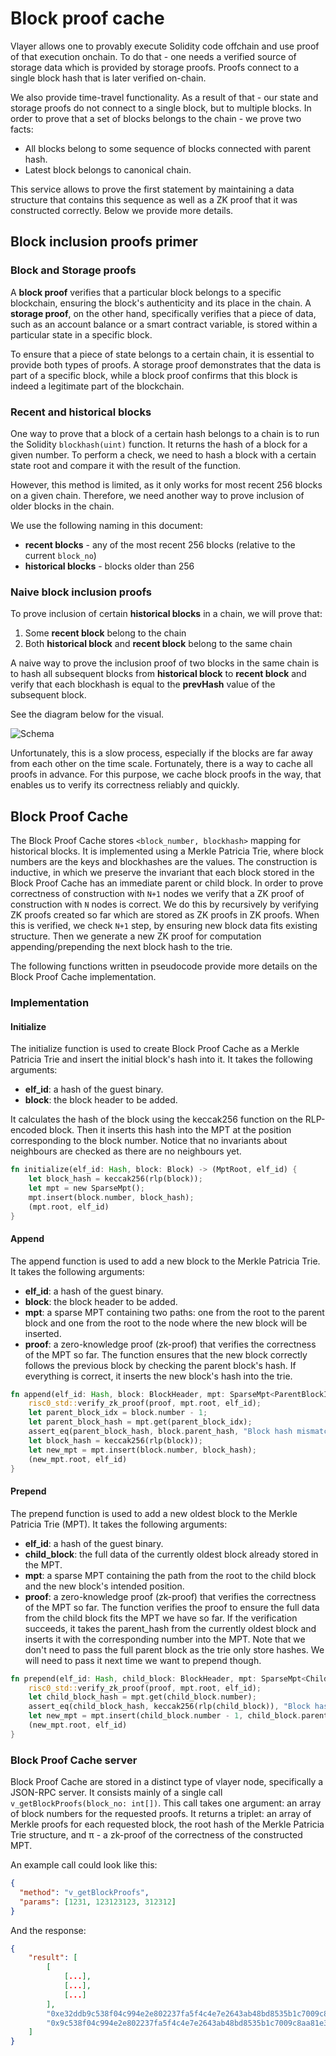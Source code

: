 # Block proof cache

Vlayer allows one to provably execute Solidity code offchain and use proof of that execution onchain. To do that - one needs a verified source of storage data which is provided by storage proofs. Proofs connect to a single block hash that is later verified on-chain.

We also provide time-travel functionality. As a result of that - our state and storage proofs do not connect to a single block, but to multiple blocks. In order to prove that a set of blocks belongs to the chain - we prove two facts:

- All blocks belong to some sequence of blocks connected with parent hash.
- Latest block belongs to canonical chain.

This service allows to prove the first statement by maintaining a data structure that contains this sequence as well as a ZK proof that it was constructed correctly. Below we provide more details.


## Block inclusion proofs primer

### Block and Storage proofs

A **block proof** verifies that a particular block belongs to a specific blockchain, ensuring the block's authenticity and its place in the chain. A **storage proof**, on the other hand, specifically verifies that a piece of data, such as an account balance or a smart contract variable, is stored within a particular state in a specific block.

To ensure that a piece of state belongs to a certain chain, it is essential to provide both types of proofs. A storage proof demonstrates that the data is part of a specific block, while a block proof confirms that this block is indeed a legitimate part of the blockchain.

### Recent and historical blocks

One way to prove that a block of a certain hash belongs to a chain is to run the Solidity `blockhash(uint)` function. It returns the hash of a block for a given number.
To perform a check, we need to hash a block with a certain state root and compare it with the result of the function.

However, this method is limited, as it only works for most recent 256 blocks on a given chain.
Therefore, we need another way to prove inclusion of older blocks in the chain.

We use the following naming in this document:

- **recent blocks** - any of the most recent 256 blocks (relative to the current `block_no`)
- **historical blocks** - blocks older than 256

### Naive block inclusion proofs

To prove inclusion of certain **historical blocks** in a chain, we will prove that:

1. Some **recent block** belong to the chain
2. Both **historical block** and **recent block** belong to the same chain

A naive way to prove the inclusion proof of two blocks in the same chain is to hash all subsequent blocks from **historical block** to **recent block** and verify that each blockhash is equal to the **prevHash** value of the subsequent block.

See the diagram below for the visual.

![Schema](/images/architecture/block-proof.png)

Unfortunately, this is a slow process, especially if the blocks are far away from each other on the time scale. Fortunately, there is a way to cache all proofs in advance. For this purpose, we cache block proofs in the way, that enables us to verify its correctness reliably and quickly.

## Block Proof Cache

The Block Proof Cache stores `<block_number, blockhash>` mapping for historical blocks. It is implemented using a Merkle Patricia Trie, where block numbers are the keys and blockhashes are the values. The construction is inductive, in which we preserve the invariant that each block stored in the Block Proof Cache has an immediate parent or child block. In order to prove correctness of construction with `N+1` nodes we verify that a ZK proof of construction with `N` nodes is correct. We do this by recursively by verifying ZK proofs created so far which are stored as ZK proofs in ZK proofs. When this is verified, we check `N+1` step, by ensuring new block data fits existing structure. Then we generate a new ZK proof for computation appending/prepending the next block hash to the trie.

The following functions written in pseudocode provide more details on the Block Proof Cache implementation.

### Implementation

#### Initialize

The initialize function is used to create Block Proof Cache as a Merkle Patricia Trie and insert the initial block's hash into it. It takes the following arguments:

- **elf_id**: a hash of the guest binary.
- **block**: the block header to be added.

It calculates the hash of the block using the keccak256 function on the RLP-encoded block. Then it inserts this hash into the MPT at the position corresponding to the block number. Notice that no invariants about neighbours are checked as there are no neighbours yet.

```rs
fn initialize(elf_id: Hash, block: Block) -> (MptRoot, elf_id) {
    let block_hash = keccak256(rlp(block));
    let mpt = new SparseMpt();
    mpt.insert(block.number, block_hash);
    (mpt.root, elf_id)
}
```

#### Append

The append function is used to add a new block to the Merkle Patricia Trie. It takes the following arguments:

- **elf_id**: a hash of the guest binary.
- **block**: the block header to be added.
- **mpt**: a sparse MPT containing two paths: one from the root to the parent block and one from the root to the node where the new block will be inserted.
- **proof**: a zero-knowledge proof (zk-proof) that verifies the correctness of the MPT so far.
  The function ensures that the new block correctly follows the previous block by checking the parent block's hash. If everything is correct, it inserts the new block's hash into the trie.

```rs
fn append(elf_id: Hash, block: BlockHeader, mpt: SparseMpt<ParentBlockIdx, NewBlockIdx>, proof: ZkProof) -> (MptRoot, elf_id) {
    risc0_std::verify_zk_proof(proof, mpt.root, elf_id);
    let parent_block_idx = block.number - 1;
    let parent_block_hash = mpt.get(parent_block_idx);
    assert_eq(parent_block_hash, block.parent_hash, "Block hash mismatch");
    let block_hash = keccak256(rlp(block));
    let new_mpt = mpt.insert(block.number, block_hash);
    (new_mpt.root, elf_id)
}
```

#### Prepend

The prepend function is used to add a new oldest block to the Merkle Patricia Trie (MPT). It takes the following arguments:

- **elf_id**: a hash of the guest binary.
- **child_block**: the full data of the currently oldest block already stored in the MPT.
- **mpt**: a sparse MPT containing the path from the root to the child block and the new block's intended position.
- **proof**: a zero-knowledge proof (zk-proof) that verifies the correctness of the MPT so far.
  The function verifies the proof to ensure the full data from the child block fits the MPT we have so far. If the verification succeeds, it takes the parent_hash from the currently oldest block and inserts it with the corresponding number into the MPT. Note that we don't need to pass the full parent block as the trie only store hashes. We will need to pass it next time we want to prepend though.

```rs
fn prepend(elf_id: Hash, child_block: BlockHeader, mpt: SparseMpt<ChildBlockIdx, NewBlockIdx>, proof: ZkProof) -> (MptRoot, elf_id) {
    risc0_std::verify_zk_proof(proof, mpt.root, elf_id);
    let child_block_hash = mpt.get(child_block.number);
    assert_eq(child_block_hash, keccak256(rlp(child_block)), "Block hash mismatch");
    let new_mpt = mpt.insert(child_block.number - 1, child_block.parent_hash);
    (new_mpt.root, elf_id)
}
```

### Block Proof Cache server

Block Proof Cache are stored in a distinct type of vlayer node, specifically a JSON-RPC server. It consists mainly of a single call `v_getBlockProofs(block_no: int[])`. This call takes one argument: an array of block numbers for the requested proofs. It returns a triplet: an array of Merkle proofs for each requested block, the root hash of the Merkle Patricia Trie structure, and π - a zk-proof of the correctness of the constructed MPT.

An example call could look like this:

```json
{
  "method": "v_getBlockProofs",
  "params": [1231, 123123123, 312312]
}
```

And the response:

```json
{
    "result": [
        [
            [...],
            [...],
            [...]
        ],
        "0xe32ddb9c538f04c994e2e802237fa5f4c4e7e2643ab48bd8535b1c7009c8aa81",
        "0x9c538f04c994e2e802237fa5f4c4e7e2643ab48bd8535b1c7009c8aa81e32ddb"
    ]
}
```
